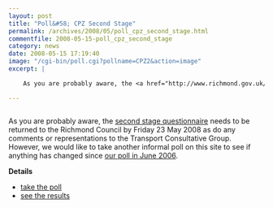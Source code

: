 ```yaml
---
layout: post
title: "Poll&#58; CPZ Second Stage"
permalink: /archives/2008/05/poll_cpz_second_stage.html
commentfile: 2008-05-15-poll_cpz_second_stage
category: news
date: 2008-05-15 17:19:40
image: "/cgi-bin/poll.cgi?pollname=CPZ2&action=image"
excerpt: |

    As you are probably aware, the <a href="http://www.richmond.gov.uk/home/transport_and_streets/motor_vehicles_roads_and_parking/parking/controlled_parking_zones/controlled_parking_zone_consultations/st_margarets_cpz_consultation.htm">second stage questionnaire</a> needs to be returned to the Richmond Council by Friday 23 May 2008 as do any comments or representations to the Transport Consultative Group.  However, we would like to take another informal poll on this site to see if anything has changed since <a href="https://stmargarets.london/archives/2007/06/cpz_poll_thoughts.html">our poll in June 2006</a>

---
```


<a href="https://stmargarets.london/poll/CPZ2/results"><img src="https://stmargarets.london/cgi-bin/poll.cgi?pollname=CPZ2&action=image" class="right"  alt="" /></a>

As you are probably aware, the [second stage questionnaire](http://www.richmond.gov.uk/home/transport_and_streets/motor_vehicles_roads_and_parking/parking/controlled_parking_zones/controlled_parking_zone_consultations/st_margarets_cpz_consultation.htm) needs to be returned to the Richmond Council by Friday 23 May 2008 as do any comments or representations to the Transport Consultative Group. However, we would like to take another informal poll on this site to see if anything has changed since [our poll in June 2006](/archives/2007/06/cpz_poll_thoughts.html).

**Details**

-   [take the poll](/poll/CPZ2)
-   [see the results](/poll/CPZ2/results)
